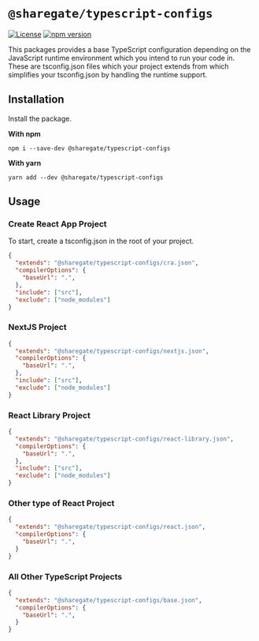 # `@sharegate/typescript-configs`

[![License](https://img.shields.io/badge/License-Apache_2.0-blue.svg)](../../LICENSE.md) [![npm version](https://badge.fury.io/js/@sharegate%typescript-configs.svg)](https://badge.fury.io/js/@sharegate%typescript-configs.svg)

This packages provides a base TypeScript configuration depending on the JavaScript runtime environment which you intend to run your code in. 
These are tsconfig.json files which your project extends from which simplifies your tsconfig.json by handling the runtime support.

## Installation

Install the package.

**With npm**
```shell
npm i --save-dev @sharegate/typescript-configs
```

**With yarn**
```shell
yarn add --dev @sharegate/typescript-configs
```

## Usage

### Create React App Project

To start, create a tsconfig.json in the root of your project.

```json
{
  "extends": "@sharegate/typescript-configs/cra.json",
  "compilerOptions": {
    "baseUrl": ".",
  },
  "include": ["src"],
  "exclude": ["node_modules"]
}
```

### NextJS Project

```json
{
  "extends": "@sharegate/typescript-configs/nextjs.json",
  "compilerOptions": {
    "baseUrl": ".",
  },
  "include": ["src"],
  "exclude": ["node_modules"]
}
```

### React Library Project

```json
{
  "extends": "@sharegate/typescript-configs/react-library.json",
  "compilerOptions": {
    "baseUrl": ".",
  },
  "include": ["src"],
  "exclude": ["node_modules"]
}
```

### Other type of React Project

```json
{
  "extends": "@sharegate/typescript-configs/react.json",
  "compilerOptions": {
    "baseUrl": ".",
  }
}
```

### All Other TypeScript Projects

```json
{
  "extends": "@sharegate/typescript-configs/base.json",
  "compilerOptions": {
    "baseUrl": ".",
  }
}
    
